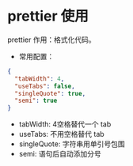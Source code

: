 # prettier 使用

prettier 作用：格式化代码。

- 常用配置：
```json
{
  "tabWidth": 4,
  "useTabs": false,
  "singleQuote": true,
  "semi": true
}
```
- tabWidth: 4空格替代一个 tab
- useTabs: 不用空格替代 tab
- singleQuote: 字符串用单引号包围
- semi: 语句后自动添加分号


